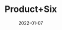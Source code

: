 ---
title: 'Product+Six'
date: '2022-01-07' 
metatag: '' 
inventory: '0.0' 
draft: false 
# meta description 
shortDescripton: ''
description: 'Category+Six'
longdescription: ''
featured: True
# product Price
price: '100.0'
# Product Short Description
productID: '3D98DD10-6EF0-4C13-8E9E-DFEAF56F5D2C'
type: 'products'
category: 'Category+Six' 
thumnailproduct: 'https://secondone.eralive.net/images/products/3D98DD10-6EF0-4C13-8E9E-DFEAF56F5D2C1.png' 
images:
  - image: 'images/products/3D98DD10-6EF0-4C13-8E9E-DFEAF56F5D2C1.png'  
  - image: 'images/products/3D98DD10-6EF0-4C13-8E9E-DFEAF56F5D2C2.png'  
Variants:
---